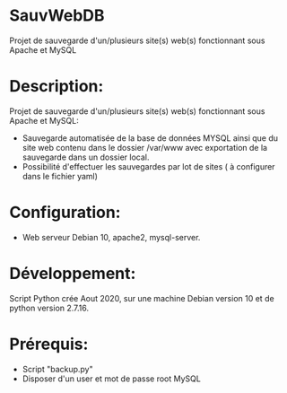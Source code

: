 # SauvWebDB
Projet de sauvegarde d'un/plusieurs site(s) web(s) fonctionnant sous Apache et MySQL

# Description:
Projet de sauvegarde d'un/plusieurs site(s) web(s) fonctionnant sous Apache et MySQL:
- Sauvegarde automatisée de la base de données MYSQL ainsi que du site web contenu dans le dossier /var/www avec exportation de la sauvegarde dans un dossier local.
- Possibilité d'effectuer les sauvegardes par lot de sites ( à configurer dans le fichier yaml)

# Configuration:
 - Web serveur Debian 10, apache2, mysql-server.


# Développement:
Script Python crée Aout 2020, sur une machine Debian version 10 et de python version 2.7.16.

# Prérequis:
- Script "backup.py"
- Disposer d'un user et mot de passe root MySQL
